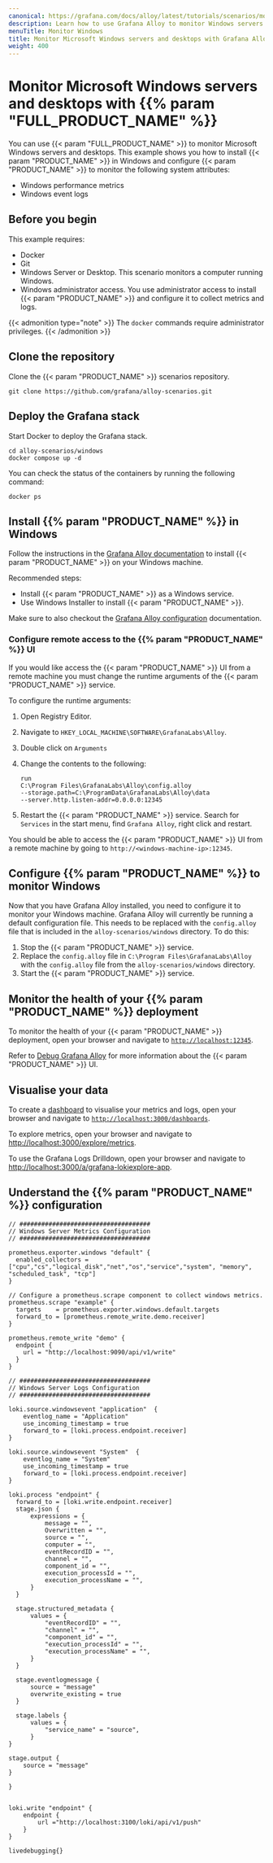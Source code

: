 ```yaml
---
canonical: https://grafana.com/docs/alloy/latest/tutorials/scenarios/monitor-syslog-messages/
description: Learn how to use Grafana Alloy to monitor Windows servers and desktops
menuTitle: Monitor Windows
title: Monitor Microsoft Windows servers and desktops with Grafana Alloy
weight: 400
---
```


# Monitor Microsoft Windows servers and desktops with {{% param "FULL_PRODUCT_NAME" %}}

You can use {{< param "FULL_PRODUCT_NAME" >}} to monitor Microsoft Windows servers and desktops.
This example shows you how to install {{< param "PRODUCT_NAME" >}} in Windows and configure {{< param "PRODUCT_NAME" >}} to monitor the following system attributes:

* Windows performance metrics
* Windows event logs

## Before you begin

This example requires:

* Docker
* Git
* Windows Server or Desktop. This scenario monitors a computer running Windows.
* Windows administrator access. You use administrator access to install {{< param "PRODUCT_NAME" >}} and configure it to collect metrics and logs.

{{< admonition type="note" >}}
The `docker` commands require administrator privileges.
{{< /admonition >}}

## Clone the repository

Clone the {{< param "PRODUCT_NAME" >}} scenarios repository.

```shell
git clone https://github.com/grafana/alloy-scenarios.git
```

## Deploy the Grafana stack

Start Docker to deploy the Grafana stack.

```shell
cd alloy-scenarios/windows
docker compose up -d
```

You can check the status of the containers by running the following command:

```shell
docker ps
```

## Install {{% param "PRODUCT_NAME" %}} in Windows

Follow the instructions in the [Grafana Alloy documentation](https://grafana.com/docs/alloy/latest/set-up/install/windows/) to install {{< param "PRODUCT_NAME" >}} on your Windows machine.

Recommended steps:

* Install {{< param "PRODUCT_NAME" >}} as a Windows service.
* Use Windows Installer to install {{< param "PRODUCT_NAME" >}}.

Make sure to also checkout the [Grafana Alloy configuration](https://grafana.com/docs/alloy/latest/set-up/configuration/) documentation.

### Configure remote access to the {{% param "PRODUCT_NAME" %}} UI

If you would like access the {{< param "PRODUCT_NAME" >}} UI from a remote machine you must change the runtime arguments of the {{< param "PRODUCT_NAME" >}} service.

To configure the runtime arguments:

1. Open Registry Editor.
1. Navigate to `HKEY_LOCAL_MACHINE\SOFTWARE\GrafanaLabs\Alloy`.
1. Double click on `Arguments`
1. Change the contents to the following:

   ```shell
   run
   C:\Program Files\GrafanaLabs\Alloy\config.alloy
   --storage.path=C:\ProgramData\GrafanaLabs\Alloy\data
   --server.http.listen-addr=0.0.0.0:12345
   ```

1. Restart the {{< param "PRODUCT_NAME" >}} service.
   Search for `Services` in the start menu, find `Grafana Alloy`, right click and restart.

You should be able to access the {{< param "PRODUCT_NAME" >}} UI from a remote machine by going to `http://<windows-machine-ip>:12345`.

## Configure {{% param "PRODUCT_NAME" %}} to monitor Windows

Now that you have Grafana Alloy installed, you need to configure it to monitor your Windows machine.
Grafana Alloy will currently be running a default configuration file.
This needs to be replaced with the `config.alloy` file that is included in the `alloy-scenarios/windows` directory.
To do this:

1. Stop the {{< param "PRODUCT_NAME" >}} service.
1. Replace the `config.alloy` file in `C:\Program Files\GrafanaLabs\Alloy` with the `config.alloy` file from the `alloy-scenarios/windows` directory.
1. Start the {{< param "PRODUCT_NAME" >}} service.

## Monitor the health of your {{% param "PRODUCT_NAME" %}} deployment

To monitor the health of your {{< param "PRODUCT_NAME" >}} deployment, open your browser and navigate to [`http://localhost:12345`](http://localhost:12345).

Refer to [Debug Grafana Alloy](https://grafana.com/docs/alloy/latest/troubleshoot/debug/) for more information about the {{< param "PRODUCT_NAME" >}} UI.

## Visualise your data

To create a [dashboard](https://grafana.com/docs/grafana/latest/getting-started/build-first-dashboard/#create-a-dashboard) to visualise your metrics and logs, open your browser and navigate to [`http://localhost:3000/dashboards`](http://localhost:3000/dashboards).

To explore metrics, open your browser and navigate to [http://localhost:3000/explore/metrics](http://localhost:3000/explore/metrics).

To use the Grafana Logs Drilldown, open your browser and navigate to [http://localhost:3000/a/grafana-lokiexplore-app](http://localhost:3000/a/grafana-lokiexplore-app).

## Understand the {{% param "PRODUCT_NAME" %}} configuration

```alloy
// ####################################
// Windows Server Metrics Configuration
// ####################################

prometheus.exporter.windows "default" {
  enabled_collectors = ["cpu","cs","logical_disk","net","os","service","system", "memory", "scheduled_task", "tcp"]
}

// Configure a prometheus.scrape component to collect windows metrics.
prometheus.scrape "example" {
  targets    = prometheus.exporter.windows.default.targets
  forward_to = [prometheus.remote_write.demo.receiver]
}

prometheus.remote_write "demo" {
  endpoint {
    url = "http://localhost:9090/api/v1/write"
  }
}

// ####################################
// Windows Server Logs Configuration
// ####################################

loki.source.windowsevent "application"  {
    eventlog_name = "Application"
    use_incoming_timestamp = true
    forward_to = [loki.process.endpoint.receiver]
}

loki.source.windowsevent "System"  {
    eventlog_name = "System"
    use_incoming_timestamp = true
    forward_to = [loki.process.endpoint.receiver]
}

loki.process "endpoint" {
  forward_to = [loki.write.endpoint.receiver]
  stage.json {
      expressions = {
          message = "",
          Overwritten = "",
          source = "",
          computer = "",
          eventRecordID = "",
          channel = "",
          component_id = "",
          execution_processId = "",
          execution_processName = "",
      }
  }

  stage.structured_metadata {
      values = {
          "eventRecordID" = "",
          "channel" = "",
          "component_id" = "",
          "execution_processId" = "",
          "execution_processName" = "",
      }
  }

  stage.eventlogmessage {
      source = "message"
      overwrite_existing = true
  }

  stage.labels {
      values = {
          "service_name" = "source",
      }
}

stage.output {
    source = "message"
}

}


loki.write "endpoint" {
    endpoint {
        url ="http://localhost:3100/loki/api/v1/push"
    }
}

livedebugging{}
```
